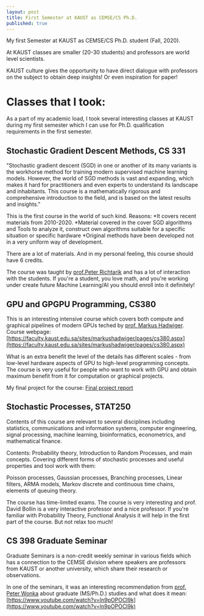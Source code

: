 ```yaml
---
layout: post
title: First Semester at KAUST as CEMSE/CS Ph.D.
published: true
---
```


My first Semester at KAUST as CEMSE/CS Ph.D. student (Fall, 2020).

At KAUST classes are smaller (20-30 students) and professors are world level scientists.

KAUST culture gives the opportunity to have direct dialogue with professors on the subject to obtain deep insights! Or even inspiration for paper!

# Classes that I took:

As a part of my academic load, I took several interesting classes at KAUST during my first semester which I can use for Ph.D. qualification requirements in the first semester.

## Stochastic Gradient Descent Methods, CS 331 
"Stochastic gradient descent (SGD) in one or another of its many variants is the workhorse method for training modern supervised machine learning models. 
However, the world of SGD methods is vast and expanding, which makes it hard for practitioners and even experts to understand its landscape and inhabitants. 
This course is a mathematically rigorous and comprehensive introduction to the field, and is based on the latest results and insights."

This is the first course in the world of such kind. Reasons:
*It covers recent materials from 2010-2020.
*Material covered in the cover SGD algorithms and Tools to analyze it, construct own algorithms suitable for a specific situation or specific hardware
*Original methods have been developed not in a very uniform way of development.

There are a lot of materials. And in my personal feeling, this course should have 6 credits.

The course was taught by [prof.Peter Richtarik](https://richtarik.org/) and has a lot of interaction with the students. 
If you're a student, you love math, and you're working under create future Machine Learning/AI you should enroll into it definitely!

## GPU and GPGPU Programming, CS380

This is an interesting intensive course which covers both compute and graphical pipelines of modern GPUs teched by [prof. Markus Hadwiger](https://www.kaust.edu.sa/en/study/faculty/markus-hadwiger).
Course webpage: [https://faculty.kaust.edu.sa/sites/markushadwiger/pages/cs380.aspx](https://faculty.kaust.edu.sa/sites/markushadwiger/pages/cs380.aspx)

What is an extra benefit the level of the details has different scales - from low-level hardware aspects of GPU to high-level programming concepts.
The course is very useful for people who want to work with GPU and obtain maximum benefit from it for computation or graphical projects. 

My final project for the course: [Final project report](https://bitbucket.org/konstantin_burlachenko/opt_studio/src/master/docs/CS380ProjectFinalReport.pdf)

## Stochastic Processes, STAT250

Contents of this course are relevant to several disciplines including statistics, communications and information systems, computer
engineering, signal processing, machine learning, bioinformatics, econometrics, and mathematical finance.

Contents: Probability theory, Introduction to Random Processes, and main concepts.
Covering different forms of stochastic processes and useful properties and tool work with them: 

Poisson processes, Gaussian processes, Branching processes, Linear filters, ARMA models, Markov discrete and continuous time chains, elements of queuing theory.

The course has time-limited exams. The course is very interesting and prof. David Bollin is a very interactive professor and a nice professor.
If you're familiar with Probability Theory, Functional Analysis it will help in the first part of the course. But not relax too much!

                
## CS 398 Graduate Seminar

Graduate Seminars is a non-credit weekly seminar in various fields which has a connection to the CEMSE division where speakers are professors from KAUST or another university, 
which share their research or observations. 

In one of the seminars, it was an interesting recommendation from [prof. Peter Wonka](http://peterwonka.net/) about graduate (MS/Ph.D.) studies and what does it mean:
[https://www.youtube.com/watch?v=ln9pOPOCl9k](https://www.youtube.com/watch?v=ln9pOPOCl9k)
